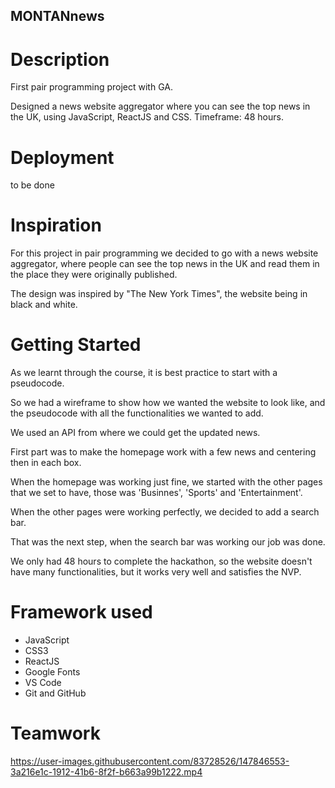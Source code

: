 ## MONTANnews

# Description

First pair programming project with GA.

Designed a news website aggregator where you can see the top news in the UK, using JavaScript, ReactJS and CSS. Timeframe: 48 hours.

# Deployment
to be done
 
# Inspiration

For this project in pair programming we decided to go with a news website aggregator, where people can see the top news in the UK and read them in the place they were originally published. 

The design was inspired by "The New York Times", the website being in black and white.

# Getting Started

As we learnt through the course, it is best practice to start with a pseudocode.

So we had a wireframe to show how we wanted the website to look like, and the pseudocode with all the functionalities we wanted to add.

We used an API from where we could get the updated news.

First part was to make the homepage work with a few news and centering then in each box.

When the homepage was working just fine, we started with the other pages that we set to have, those was 'Businnes', 'Sports' and 'Entertainment'.

When the other pages were working perfectly, we decided to add a search bar.

That was the next step, when the search bar was working our job was done.

We only had 48 hours to complete the hackathon, so the website doesn't have many functionalities, but it works very well and satisfies the NVP.


# Framework used
* JavaScript
* CSS3
* ReactJS
* Google Fonts
* VS Code
* Git and GitHub

# Teamwork


https://user-images.githubusercontent.com/83728526/147846553-3a216e1c-1912-41b6-8f2f-b663a99b1222.mp4



